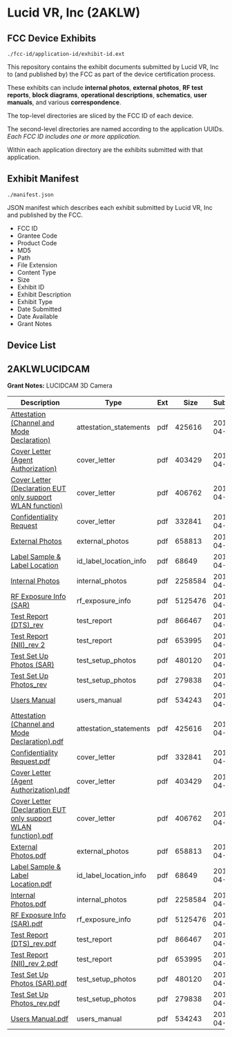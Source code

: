 # Lucid VR, Inc (2AKLW)
## FCC Device Exhibits

```
./fcc-id/application-id/exhibit-id.ext
```

This repository contains the exhibit documents submitted by Lucid VR, Inc to (and published by) the FCC as part of the device certification process.

These exhibits can include **internal photos**, **external photos**, **RF test reports**, **block diagrams**, **operational descriptions**, **schematics**, **user manuals**, and various **correspondence**.

The top-level directories are sliced by the FCC ID of each device.

The second-level directories are named according to the application UUIDs. *Each FCC ID includes one or more application.*

Within each application directory are the exhibits submitted with that application. 

## Exhibit Manifest

```
./manifest.json
```

JSON manifest which describes each exhibit submitted by Lucid VR, Inc and published by the FCC.

- FCC ID
- Grantee Code
- Product Code
- MD5
- Path
- File Extension
- Content Type
- Size
- Exhibit ID
- Exhibit Description
- Exhibit Type
- Date Submitted
- Date Available
- Grant Notes

## Device List
## 2AKLWLUCIDCAM
**Grant Notes:** LUCIDCAM 3D Camera

| Description | Type | Ext | Size | Submitted | Available |
| ----------- | ---- | --- | ---- | --------- | --------- |
| [Attestation (Channel and Mode Declaration)](2AKLWLUCIDCAM/82fbab33f10b2b805fb5e163e2c0cf25/3362708.pdf) | attestation_statements | pdf | 425616 | 2017-04-19 | 2017-04-19 |
| [Cover Letter (Agent Authorization)](2AKLWLUCIDCAM/82fbab33f10b2b805fb5e163e2c0cf25/3362710.pdf) | cover_letter | pdf | 403429 | 2017-04-19 | 2017-04-19 |
| [Cover Letter (Declaration EUT only support WLAN function)](2AKLWLUCIDCAM/82fbab33f10b2b805fb5e163e2c0cf25/3362711.pdf) | cover_letter | pdf | 406762 | 2017-04-19 | 2017-04-19 |
| [Confidentiality Request](2AKLWLUCIDCAM/82fbab33f10b2b805fb5e163e2c0cf25/3362712.pdf) | cover_letter | pdf | 332841 | 2017-04-19 | 2017-04-19 |
| [External Photos](2AKLWLUCIDCAM/82fbab33f10b2b805fb5e163e2c0cf25/3362713.pdf) | external_photos | pdf | 658813 | 2017-04-19 | 2017-04-19 |
| [Label Sample & Label Location](2AKLWLUCIDCAM/82fbab33f10b2b805fb5e163e2c0cf25/3362714.pdf) | id_label_location_info | pdf | 68649 | 2017-04-19 | 2017-04-19 |
| [Internal Photos](2AKLWLUCIDCAM/82fbab33f10b2b805fb5e163e2c0cf25/3362715.pdf) | internal_photos | pdf | 2258584 | 2017-04-19 | 2017-04-19 |
| [RF Exposure Info (SAR)](2AKLWLUCIDCAM/82fbab33f10b2b805fb5e163e2c0cf25/3362724.pdf) | rf_exposure_info | pdf | 5125476 | 2017-04-19 | 2017-04-19 |
| [Test Report (DTS)_rev](2AKLWLUCIDCAM/82fbab33f10b2b805fb5e163e2c0cf25/3362719.pdf) | test_report | pdf | 866467 | 2017-04-19 | 2017-04-19 |
| [Test Report (NII)_rev 2](2AKLWLUCIDCAM/82fbab33f10b2b805fb5e163e2c0cf25/3362720.pdf) | test_report | pdf | 653995 | 2017-04-19 | 2017-04-19 |
| [Test Set Up Photos (SAR)](2AKLWLUCIDCAM/82fbab33f10b2b805fb5e163e2c0cf25/3362721.pdf) | test_setup_photos | pdf | 480120 | 2017-04-19 | 2017-04-19 |
| [Test Set Up Photos_rev](2AKLWLUCIDCAM/82fbab33f10b2b805fb5e163e2c0cf25/3362722.pdf) | test_setup_photos | pdf | 279838 | 2017-04-19 | 2017-04-19 |
| [Users Manual](2AKLWLUCIDCAM/82fbab33f10b2b805fb5e163e2c0cf25/3362723.pdf) | users_manual | pdf | 534243 | 2017-04-19 | 2017-04-19 |
| [Attestation (Channel and Mode Declaration).pdf](2AKLWLUCIDCAM/472bc7890ea1ba5498290aa397dda31e/3362708.pdf) | attestation_statements | pdf | 425616 | 2017-04-19 | 2017-04-19 |
| [Confidentiality Request.pdf](2AKLWLUCIDCAM/472bc7890ea1ba5498290aa397dda31e/3362712.pdf) | cover_letter | pdf | 332841 | 2017-04-19 | 2017-04-19 |
| [Cover Letter (Agent Authorization).pdf](2AKLWLUCIDCAM/472bc7890ea1ba5498290aa397dda31e/3362710.pdf) | cover_letter | pdf | 403429 | 2017-04-19 | 2017-04-19 |
| [Cover Letter (Declaration EUT only support WLAN function).pdf](2AKLWLUCIDCAM/472bc7890ea1ba5498290aa397dda31e/3362711.pdf) | cover_letter | pdf | 406762 | 2017-04-19 | 2017-04-19 |
| [External Photos.pdf](2AKLWLUCIDCAM/472bc7890ea1ba5498290aa397dda31e/3362713.pdf) | external_photos | pdf | 658813 | 2017-04-19 | 2017-04-19 |
| [Label Sample & Label Location.pdf](2AKLWLUCIDCAM/472bc7890ea1ba5498290aa397dda31e/3362714.pdf) | id_label_location_info | pdf | 68649 | 2017-04-19 | 2017-04-19 |
| [Internal Photos.pdf](2AKLWLUCIDCAM/472bc7890ea1ba5498290aa397dda31e/3362715.pdf) | internal_photos | pdf | 2258584 | 2017-04-19 | 2017-04-19 |
| [RF Exposure Info (SAR).pdf](2AKLWLUCIDCAM/472bc7890ea1ba5498290aa397dda31e/3362724.pdf) | rf_exposure_info | pdf | 5125476 | 2017-04-19 | 2017-04-19 |
| [Test Report (DTS)_rev.pdf](2AKLWLUCIDCAM/472bc7890ea1ba5498290aa397dda31e/3362719.pdf) | test_report | pdf | 866467 | 2017-04-19 | 2017-04-19 |
| [Test Report (NII)_rev 2.pdf](2AKLWLUCIDCAM/472bc7890ea1ba5498290aa397dda31e/3362720.pdf) | test_report | pdf | 653995 | 2017-04-19 | 2017-04-19 |
| [Test Set Up Photos (SAR).pdf](2AKLWLUCIDCAM/472bc7890ea1ba5498290aa397dda31e/3362721.pdf) | test_setup_photos | pdf | 480120 | 2017-04-19 | 2017-04-19 |
| [Test Set Up Photos_rev.pdf](2AKLWLUCIDCAM/472bc7890ea1ba5498290aa397dda31e/3362722.pdf) | test_setup_photos | pdf | 279838 | 2017-04-19 | 2017-04-19 |
| [Users Manual.pdf](2AKLWLUCIDCAM/472bc7890ea1ba5498290aa397dda31e/3362723.pdf) | users_manual | pdf | 534243 | 2017-04-19 | 2017-04-19 |
